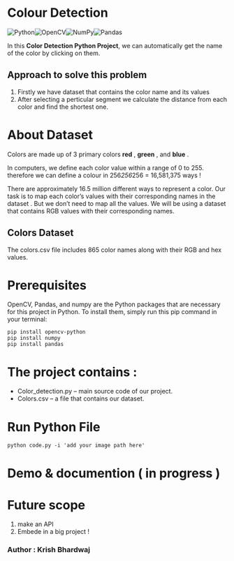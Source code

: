 # Colour Detection
![Python](https://img.shields.io/badge/python-3670A0?style=for-the-badge&logo=python&logoColor=ffdd54)![OpenCV](https://img.shields.io/badge/opencv-%23white.svg?style=for-the-badge&logo=opencv&logoColor=white)![NumPy](https://img.shields.io/badge/numpy-%23013243.svg?style=for-the-badge&logo=numpy&logoColor=white)![Pandas](https://img.shields.io/badge/pandas-%23150458.svg?style=for-the-badge&logo=pandas&logoColor=white)


In this **Color Detection Python Project**, we can automatically get the name of the color by clicking on them. 

## Approach to solve this problem 
1. Firstly we have dataset that contains the color name and its values
2. After selecting a perticular segment we calculate the distance from each color and find the shortest one.

# About Dataset
Colors are made up of 3 primary colors **red** , **green** , and **blue** . 

In computers, we define each color value within a range of 0 to 255. therefore we can define a colour in 256*256*256 = 16,581,375 ways !

There are approximately 16.5 million different ways to represent a color. Our task is  to map each color’s values with their corresponding names in the dataset . 
But we don’t need to map all the values. We will be using a dataset that contains RGB values with their corresponding names.

## Colors Dataset
The colors.csv file includes 865 color names along with their RGB and hex values.

# Prerequisites
OpenCV, Pandas, and numpy are the Python packages that are necessary for this project in Python. 
To install them, simply run this pip command in your terminal:

```
pip install opencv-python 
pip install numpy 
pip install pandas
```

# The project contains :
- Color_detection.py – main source code of our project.
- Colors.csv – a file that contains our dataset.

# Run Python File

```
python code.py -i 'add your image path here'
```

# Demo & documention ( in progress )

# Future scope 
1. make an API
2. Embede in a big project !

### Author : Krish Bhardwaj
